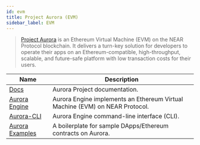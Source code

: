 ```yaml
---
id: evm
title: Project Aurora (EVM)
sidebar_label: EVM
---
```


> [Project Aurora](https://aurora.dev/) is an Ethereum Virtual Machine (EVM) on the NEAR Protocol blockchain. It delivers a turn-key solution for developers to operate their apps on an Ethereum-compatible, high-throughput, scalable, and future-safe platform with low transaction costs for their users.

| Name                                                                 | Description                                                                  |
| -------------------------------------------------------------------- | ---------------------------------------------------------------------------- |
| [Docs](https://doc.aurora.dev/)                                      | Aurora Project documentation.                                                |
| [Aurora Engine](https://github.com/aurora-is-near/aurora-engine)     | Aurora Engine implements an Ethereum Virtual Machine (EVM) on NEAR Protocol. |
| [Aurora-CLI](https://github.com/aurora-is-near/aurora-cli)           | Aurora Engine command-line interface (CLI).                                  |
| [Aurora Examples](https://github.com/aurora-is-near/aurora-examples) | A boilerplate for sample DApps/Ethereum contracts on Aurora.                 |
